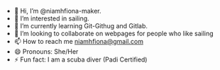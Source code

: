 - 👋 Hi, I’m @niamhfiona-maker.
- 👀 I’m interested in sailing.
- 🌱 I’m currently learning Git-Githug and Gitlab.
- 💞️ I’m looking to collaborate on webpages for people who like sailing
- 📫 How to reach me niamhfiona@gmail.com
- 😄 Pronouns: She/Her
- ⚡ Fun fact: I am a scuba diver (Padi Certified)

<!---
niamhfiona-maker/niamhfiona-maker is a ✨ special ✨ repository because its `README.md` (this file) appears on your GitHub profile.
You can click the Preview link to take a look at your changes.
--->
